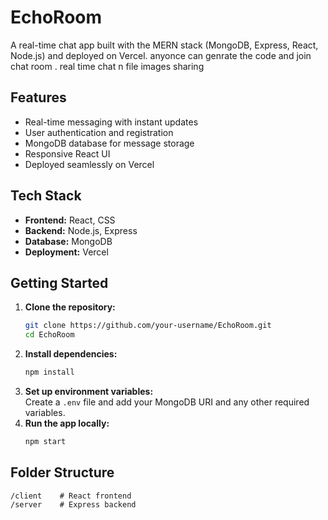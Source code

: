 # EchoRoom

A real-time chat app built with the MERN stack (MongoDB, Express, React, Node.js) and deployed on Vercel. anyonce can genrate the code and join chat room . real time chat n file images sharing


## Features

- Real-time messaging with instant updates
- User authentication and registration
- MongoDB database for message storage
- Responsive React UI
- Deployed seamlessly on Vercel

## Tech Stack

- **Frontend:** React, CSS
- **Backend:** Node.js, Express
- **Database:** MongoDB
- **Deployment:** Vercel

## Getting Started

1. **Clone the repository:**
    ```bash
    git clone https://github.com/your-username/EchoRoom.git
    cd EchoRoom
    ```
2. **Install dependencies:**
    ```bash
    npm install
    ```
3. **Set up environment variables:**  
    Create a `.env` file and add your MongoDB URI and any other required variables.
4. **Run the app locally:**
    ```bash
    npm start
    ```

## Folder Structure

```
/client    # React frontend
/server    # Express backend
```

